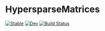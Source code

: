 # HypersparseMatrices

[![Stable](https://img.shields.io/badge/docs-stable-blue.svg)](https://Wimmerer.github.io/HypersparseMatrices.jl/stable)
[![Dev](https://img.shields.io/badge/docs-dev-blue.svg)](https://Wimmerer.github.io/HypersparseMatrices.jl/dev)
[![Build Status](https://github.com/Wimmerer/HypersparseMatrices.jl/actions/workflows/CI.yml/badge.svg?branch=main)](https://github.com/Wimmerer/HypersparseMatrices.jl/actions/workflows/CI.yml?query=branch%3Amain)
